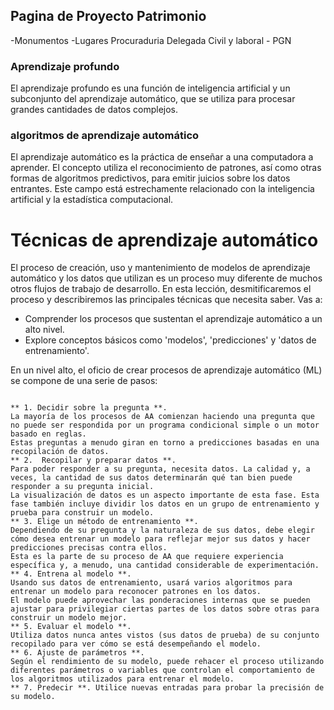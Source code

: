 ## Pagina de Proyecto Patrimonio

-Monumentos
-Lugares
Procuraduria Delegada Civil y laboral - PGN


### Aprendizaje profundo

El aprendizaje profundo es una función de inteligencia artificial y un subconjunto del aprendizaje automático, que se utiliza para procesar grandes cantidades de datos complejos.

### algoritmos de aprendizaje automático

El aprendizaje automático es la práctica de enseñar a una computadora a aprender. El concepto utiliza el reconocimiento de patrones, así como otras formas de algoritmos predictivos, para emitir juicios sobre los datos entrantes. Este campo está estrechamente relacionado con la inteligencia artificial y la estadística computacional.

# Técnicas de aprendizaje automático

El proceso de creación, uso y mantenimiento de modelos de aprendizaje automático y los datos que utilizan es un proceso muy diferente de muchos otros flujos de trabajo de desarrollo. En esta lección, desmitificaremos el proceso y describiremos las principales técnicas que necesita saber. Vas a:

- Comprender los procesos que sustentan el aprendizaje automático a un alto nivel.
- Explore conceptos básicos como 'modelos', 'predicciones' y 'datos de entrenamiento'.

En un nivel alto, el oficio de crear procesos de aprendizaje automático (ML) se compone de una serie de pasos:
```

** 1. Decidir sobre la pregunta **. 
La mayoría de los procesos de AA comienzan haciendo una pregunta que no puede ser respondida por un programa condicional simple o un motor basado en reglas.
Estas preguntas a menudo giran en torno a predicciones basadas en una recopilación de datos.
** 2.  Recopilar y preparar datos **. 
Para poder responder a su pregunta, necesita datos. La calidad y, a veces, la cantidad de sus datos determinarán qué tan bien puede responder a su pregunta inicial.
La visualización de datos es un aspecto importante de esta fase. Esta fase también incluye dividir los datos en un grupo de entrenamiento y prueba para construir un modelo.
** 3. Elige un método de entrenamiento **.
Dependiendo de su pregunta y la naturaleza de sus datos, debe elegir cómo desea entrenar un modelo para reflejar mejor sus datos y hacer predicciones precisas contra ellos. 
Esta es la parte de su proceso de AA que requiere experiencia específica y, a menudo, una cantidad considerable de experimentación.
** 4. Entrena al modelo **.
Usando sus datos de entrenamiento, usará varios algoritmos para entrenar un modelo para reconocer patrones en los datos. 
El modelo puede aprovechar las ponderaciones internas que se pueden ajustar para privilegiar ciertas partes de los datos sobre otras para construir un modelo mejor.
** 5. Evaluar el modelo **. 
Utiliza datos nunca antes vistos (sus datos de prueba) de su conjunto recopilado para ver cómo se está desempeñando el modelo.
** 6. Ajuste de parámetros **. 
Según el rendimiento de su modelo, puede rehacer el proceso utilizando diferentes parámetros o variables que controlan el comportamiento de los algoritmos utilizados para entrenar el modelo.
** 7. Predecir **. Utilice nuevas entradas para probar la precisión de su modelo.

